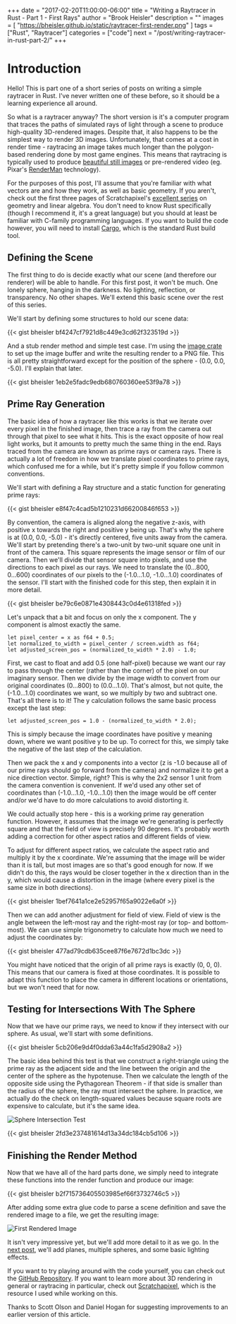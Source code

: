 +++
date = "2017-02-20T11:00:00-06:00"
title = "Writing a Raytracer in Rust - Part 1 - First Rays"
author = "Brook Heisler"
description = ""
images = [
    "https://bheisler.github.io/static/raytracer-first-render.png"
]
tags = ["Rust", "Raytracer"]
categories = ["code"]
next = "/post/writing-raytracer-in-rust-part-2/"
+++

# Introduction

Hello! This is part one of a short series of posts on writing a simple raytracer
in Rust. I've never written one of these before, so it should be a learning
experience all around.

So what is a raytracer anyway? The short version is it's a computer program that
traces the paths of simulated rays of light through a scene to produce
high-quality 3D-rendered images. Despite that, it also happens to be the simplest
way to render 3D images. Unfortunately, that comes at a cost in render time -
raytracing an image takes much longer than the polygon-based rendering done by
most game engines. This means that raytracing is typically used to produce
[beautiful still images](http://hof.povray.org/) or pre-rendered video (eg.
Pixar's [RenderMan](https://renderman.pixar.com/) technology).

For the purposes of this post, I'll assume that you're familiar with what
vectors are and how they work, as well as basic geometry. If you aren't, check
out the first three pages of Scratchapixel's
[excellent series](https://www.scratchapixel.com/lessons/mathematics-physics-for-computer-graphics/geometry/points-vectors-and-normals)
on geometry and linear algebra. You don't need to know Rust specifically (though
I recommend it, it's a great language) but you should at least be familiar with
C-family programming languages. If you want to build the code however, you will
need to install [Cargo](https://rustup.rs/), which is the standard Rust build
tool.

## Defining the Scene

The first thing to do is decide exactly what our scene (and therefore our
renderer) will be able to handle. For this first post, it won't be much. One
lonely sphere, hanging in the darkness. No lighting, reflection, or transparency.
No other shapes. We'll extend this basic scene over the rest of this series.

We'll start by defining some structures to hold our scene data:

{{< gist bheisler bf4247cf7921d8c449e3cd62f323519d >}}

And a stub render method and simple test case. I'm using the
[image crate](https://crates.io/crates/image) to set up the image buffer and
write the resulting render to a PNG file. This is all pretty straightforward
except for the position of the sphere - (0.0, 0.0, -5.0). I'll explain that
later.

{{< gist bheisler 1eb2e5fadc9edb680760360ee53f9a78 >}}

## Prime Ray Generation

The basic idea of how a raytracer like this works is that we iterate over every
pixel in the finished image, then trace a ray from the camera out through that
pixel to see what it hits. This is the exact opposite of how real light works,
but it amounts to pretty much the same thing in the end. Rays traced from the
camera are known as prime rays or camera rays. There is actually a lot of
freedom in how we translate pixel coordinates to prime rays, which confused me
for a while, but it's pretty simple if you follow common conventions.

We'll start with defining a Ray structure and a static function for generating
prime rays:

{{< gist bheisler e8f47c4cad5b1210231d66200846f653 >}}

By convention, the camera is aligned along the negative z-axis, with positive x
towards the right and positive y being up. That's why the sphere is at
(0.0, 0.0, -5.0) - it's directly centered, five units away from the camera.
We'll start by pretending there's a two-unit by two-unit square one unit in
front of the camera. This square represents the image sensor or film of our camera.
Then we'll divide that sensor square into pixels, and use the directions to each
pixel as our rays. We need to translate the (0...800, 0...600) coordinates of our
pixels to the (-1.0...1.0, -1.0...1.0) coordinates of the sensor. I'll start
with the finished code for this step, then explain it in more detail.

{{< gist bheisler be79c6e0871e4308443c0d4e61318fed >}}

Let's unpack that a bit and focus on only the x component. The y component is
almost exactly the same.

    let pixel_center = x as f64 + 0.5;
    let normalized_to_width = pixel_center / screen.width as f64;
    let adjusted_screen_pos = (normalized_to_width * 2.0) - 1.0;

First, we cast to float and add 0.5 (one half-pixel) because we want our ray to
pass through the center (rather than the corner) of the pixel on our imaginary
sensor. Then we divide by the image width to convert from our original
coordinates (0...800) to (0.0...1.0). That's almost, but not quite, the
(-1.0...1.0) coordinates we want, so we multiply by two and subtract one. That's
all there is to it! The y calculation follows the same basic process except the
last step:

    let adjusted_screen_pos = 1.0 - (normalized_to_width * 2.0);

This is simply because the image coordinates have positive y meaning down, where
we want positive y to be up. To correct for this, we simply take the negative of
the last step of the calculation.

Then we pack the x and y components into a vector (z is -1.0 because all
of our prime rays should go forward from the camera) and normalize it to get a
nice direction vector. Simple, right? This is why the 2x2 sensor 1 unit from the
camera convention is convenient. If we'd used any other set of coordinates than
(-1.0...1.0, -1.0...1.0) then the image would be off center and/or we'd have to
do more calculations to avoid distorting it.

We could actually stop here - this is a working prime ray generation function.
However, it assumes that the image we're generating is perfectly square and that
the field of view is precisely 90 degrees. It's probably worth adding a
correction for other aspect ratios and different fields of view.

To adjust for different aspect ratios, we calculate the aspect ratio and
multiply it by the x coordinate. We're assuming that the image will be wider than
it is tall, but most images are so that's good enough for now. If we didn't do
this, the rays would be closer together in the x direction than in the y, which
would cause a distortion in the image (where every pixel is the same size in
both directions).

{{< gist bheisler 1bef7641a1ce2e52957f65a9022e6a0f >}}

Then we can add another adjustment for field of view. Field of view is the angle
between the left-most ray and the right-most ray (or top- and bottom-most). We
can use simple trigonometry to calculate how much we need to adjust the
coordinates by:

{{< gist bheisler 477ad79cdb635cee87f6e7672d1bc3dc >}}

You might have noticed that the origin of all prime rays is exactly (0, 0, 0).
This means that our camera is fixed at those coordinates. It is possible to adapt
this function to place the camera in different locations or orientations, but
we won't need that for now.

## Testing for Intersections With The Sphere

Now that we have our prime rays, we need to know if they intersect with our
sphere. As usual, we'll start with some definitions.

{{< gist bheisler 5cb206e9d4f0dda63a44c1fa5d2908a2 >}}

The basic idea behind this test is that we construct a right-triangle using the
prime ray as the adjacent side and the line between the origin and the center
of the sphere as the hypotenuse. Then we calculate the length of the opposite
side using the Pythagorean Theorem - if that side is smaller than the radius of
the sphere, the ray must intersect the sphere. In practice, we actually do the
check on length-squared values because square roots are expensive to calculate,
but it's the same idea.

![Sphere Intersection Test](/static/sphere-intersection-test.png)

{{< gist bheisler 2fd3e237481614d13a34dc184cb5d106 >}}

## Finishing the Render Method

Now that we have all of the hard parts done, we simply need to integrate these
functions into the render function and produce our image:

{{< gist bheisler b2f715736405503985ef66f3732746c5 >}}

After adding some extra glue code to parse a scene definition and save the
rendered image to a file, we get the resulting image:

![First Rendered Image](/static/raytracer-first-render.png)

It isn't very impressive yet, but we'll add more detail to it as we go. In the
[next post](/post/writing-raytracer-in-rust-part-2/),
we'll add planes, multiple spheres, and some basic lighting effects.

If you want to try playing around with the code yourself, you can check out the
[GitHub Repository](https://github.com/bheisler/raytracer). If you want to learn
more about 3D rendering in general or raytracing in particular, check out
[Scratchapixel](https://www.scratchapixel.com/index.php), which is the resource
I used while working on this.

Thanks to Scott Olson and Daniel Hogan for suggesting improvements to an
earlier version of this article.
